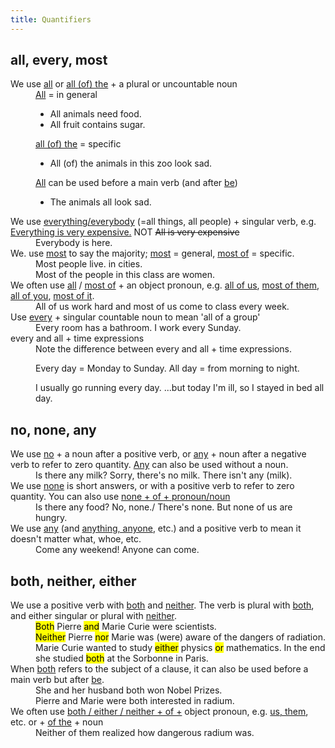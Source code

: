 ```yaml
---
title: Quantifiers
---
```


## all, every, most

<dl>
<dt>We use <u>all</u> or <u>all (of) the</u> + a plural or uncountable noun
<dd><span><u>All</u> = in general</span>
<ul>
<li>All animals need food.
<li>All fruit contains sugar.
</ul>
</dd>

<dd><span><u>all (of) the</u> = specific</span>
<ul><li>All (of) the animals in this zoo look sad.</ul>
</dd>
<dd>
<span><u>All</u> can be used before a main verb (and after <u>be</u>)</span>
<ul>
<li>The animals all look sad.
</ul>
</dd>


<dt>We use <u>everything/everybody</u> (=all things, all people) + singular verb, e.g. <u>Everything is very expensive.</u> NOT <del>All is very expensive</del>
<dd>Everybody is here.

<dt>We. use <u>most</u> to say the majority; <u>most</u> = general, <u>most of</u> = specific.
<dd>Most people live. in cities.
<dd>Most of the people in this class are women.

<dt>We often use <u>all</u> / <u>most of</u> + an object pronoun, e.g. <u>all of us</u>, <u>most of them</u>, <u>all of you</u>, <u>most of it</u>.
<dd>All of us work hard and most of us come to class every week.

<dt>Use <u>every</u> + singular countable noun to mean 'all of a group'
<dd>Every room has a bathroom. I work every Sunday.

<dt>every and all + time expressions
<dd>Note the difference between every and all + time expressions.

Every day = Monday to Sunday. All day = from morning to night.
</dd>
<dd>I usually go running every day. ...but today I'm ill, so I stayed in bed all day.
</dl>

## no, none, any

<dl>
<dt>We use <u>no</u> + a noun after a positive verb, or <u>any</u> + noun after a negative verb to refer to zero quantity. <u>Any</u> can also be used without a noun.
<dd>Is there any milk? Sorry, there's no milk. There isn't any (milk).

<dt>We use <u>none</u> is short answers, or with a positive verb to refer to zero quantity. You can also use <u>none + of + pronoun/noun</u>
<dd>Is there any food? No, none./ There's none. But none of us are hungry.

<dt>We use <u>any</u> (and <u>anything, anyone</u>, etc.) and a positive verb to mean it doesn't matter what, whoe, etc.
<dd>Come any weekend! Anyone can come.
</dl>

## both, neither, either

<dl>
<dt>We use a positive verb with <u>both</u> and <u>neither</u>. The verb is plural with <u>both</u>, and either singular or plural with <u>neither</u>.
<dd><mark>Both</mark> Pierre <mark>and</mark> Marie Curie were scientists.
<dd><mark>Neither</mark> Pierre <mark>nor</mark> Marie was (were) aware of the dangers of radiation. Marie Curie wanted to study <mark>either</mark> physics <mark>or</mark> mathematics. In the end she studied <mark>both</mark> at the Sorbonne in Paris.

<dt>When <u>both</u> refers to the subject of a clause, it can also be used before a main verb but after <u>be</u>.
<dd>She and her husband both won Nobel Prizes.
<dd>Pierre and Marie were both interested in radium.

<dt>We often use <u>both / either / neither + of +</u> object pronoun, e.g. <u>us, them</u>, etc. or + <u>of the</u> + noun
<dd>Neither of them realized how dangerous radium was.
</dl>
